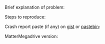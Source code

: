 Brief explanation of problem:

Steps to reproduce:

Crash report paste (if any) on [gist](https://gist.github.com) or [pastebin](https://pastebin.com/):

MatterMegadrive version:
